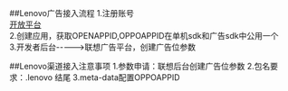 ##Lenovo广告接入流程
	1.注册账号  
[开放平台](http://open.lenovo.com/developer/lenovoReg.jspx)  
	2.创建应用，获取OPENAPPID,OPPOAPPID在单机sdk和广告sdk中公用一个  
	3.开发者后台----->联想广告平台，创建广告位参数








##Lenovo渠道接入注意事项
	1.参数申请：联想后台创建广告位参数
	2.包名要求：.lenovo 结尾
	3.meta-data配置OPPOAPPID
		    <meta-data
            	android:name="lenovo.open.appid"
            	android:value="1603040292217.app.ln" />
	